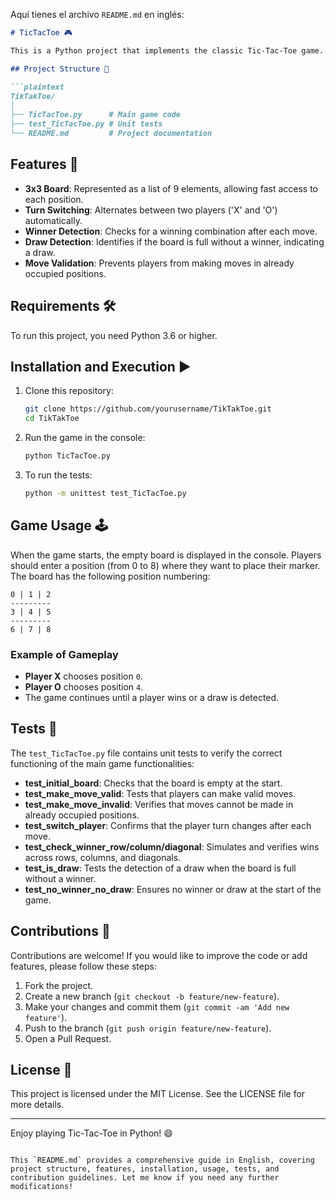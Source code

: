 Aquí tienes el archivo `README.md` en inglés:

```markdown
# TicTacToe 🎮

This is a Python project that implements the classic Tic-Tac-Toe game. The game allows two players to play in the console, taking turns to place their markers on a 3x3 board. The first player to achieve three markers in a row, either horizontally, vertically, or diagonally, wins the game.

## Project Structure 📁

```plaintext
TikTakToe/
│
├── TicTacToe.py      # Main game code
├── test_TicTacToe.py # Unit tests
└── README.md         # Project documentation
```

## Features 🚀

- **3x3 Board**: Represented as a list of 9 elements, allowing fast access to each position.
- **Turn Switching**: Alternates between two players ('X' and 'O') automatically.
- **Winner Detection**: Checks for a winning combination after each move.
- **Draw Detection**: Identifies if the board is full without a winner, indicating a draw.
- **Move Validation**: Prevents players from making moves in already occupied positions.

## Requirements 🛠️

To run this project, you need Python 3.6 or higher.

## Installation and Execution ▶️

1. Clone this repository:
    ```bash
    git clone https://github.com/yourusername/TikTakToe.git
    cd TikTakToe
    ```

2. Run the game in the console:
    ```bash
    python TicTacToe.py
    ```

3. To run the tests:
    ```bash
    python -m unittest test_TicTacToe.py
    ```

## Game Usage 🕹️

When the game starts, the empty board is displayed in the console. Players should enter a position (from 0 to 8) where they want to place their marker. The board has the following position numbering:

```plaintext
0 | 1 | 2
---------
3 | 4 | 5
---------
6 | 7 | 8
```

### Example of Gameplay

- **Player X** chooses position `0`.
- **Player O** chooses position `4`.
- The game continues until a player wins or a draw is detected.

## Tests 🧪

The `test_TicTacToe.py` file contains unit tests to verify the correct functioning of the main game functionalities:

- **test_initial_board**: Checks that the board is empty at the start.
- **test_make_move_valid**: Tests that players can make valid moves.
- **test_make_move_invalid**: Verifies that moves cannot be made in already occupied positions.
- **test_switch_player**: Confirms that the player turn changes after each move.
- **test_check_winner_row/column/diagonal**: Simulates and verifies wins across rows, columns, and diagonals.
- **test_is_draw**: Tests the detection of a draw when the board is full without a winner.
- **test_no_winner_no_draw**: Ensures no winner or draw at the start of the game.

## Contributions 🤝

Contributions are welcome! If you would like to improve the code or add features, please follow these steps:

1. Fork the project.
2. Create a new branch (`git checkout -b feature/new-feature`).
3. Make your changes and commit them (`git commit -am 'Add new feature'`).
4. Push to the branch (`git push origin feature/new-feature`).
5. Open a Pull Request.

## License 📜

This project is licensed under the MIT License. See the LICENSE file for more details.

---

Enjoy playing Tic-Tac-Toe in Python! 😄
```

This `README.md` provides a comprehensive guide in English, covering project structure, features, installation, usage, tests, and contribution guidelines. Let me know if you need any further modifications!